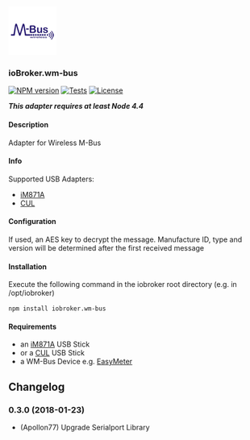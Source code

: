![Logo](admin/wm-bus.png)
### ioBroker.wm-bus			   

[![NPM version](http://img.shields.io/npm/v/iobroker.wm-bus.svg)](https://www.npmjs.com/package/iobroker.wm-bus)
[![Tests](http://img.shields.io/travis/soef/ioBroker.wm-bus/master.svg)](https://travis-ci.org/soef/ioBroker.wm-bus)
[![License](https://img.shields.io/badge/license-MIT-blue.svg?style=flat)](https://github.com/soef/iobroker.wm-bus/blob/master/LICENSE)


<!--[![Build status](https://ci.appveyor.com/api/projects/status/xg29a1r5dl00dq23?svg=true)](https://ci.appveyor.com/project/soef/iobroker-wm-bus)-->

***This adapter requires at least Node 4.4***

#### Description

Adapter for Wireless M-Bus

#### Info

Supported USB Adapters:

+ [iM871A](http://www.wireless-solutions.de/products/gateways/wirelessadapter)
+ [CUL](http://shop.busware.de/product_info.php/products_id/29?osCsid=eab2ce6ef5efc95dbdf61396ca256b6e)

#### Configuration

If used, an AES key to decrypt the message.
Manufacture ID, type and version will be determined after the first received message

#### Installation
Execute the following command in the iobroker root directory (e.g. in /opt/iobroker)
```
npm install iobroker.wm-bus
```

#### Requirements

+ an [iM871A](http://www.wireless-solutions.de/products/gateways/wirelessadapter) USB Stick
+ or a [CUL](http://shop.busware.de/product_info.php/products_id/29?osCsid=eab2ce6ef5efc95dbdf61396ca256b6e) USB Stick
+ a WM-Bus Device e.g. [EasyMeter](http://www.easymeter.com/)

## Changelog
### 0.3.0 (2018-01-23)
* (Apollon77) Upgrade Serialport Library

